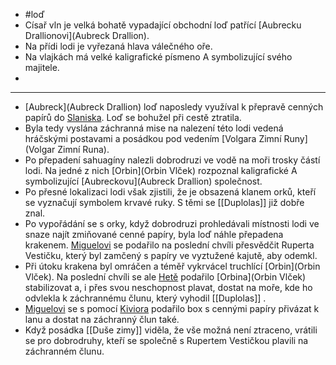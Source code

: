 - #loď
- Císař vln je velká bohatě vypadající obchodní loď patřící [Aubrecku Drallionovi](Aubreck Drallion).
- Na přídi lodi je vyřezaná hlava válečného oře.
- Na vlajkách má velké kaligrafické písmeno A symbolizující svého majitele.
-
- ---
- [Aubreck](Aubreck Drallion) loď naposledy využíval k přepravě cenných papírů do [Slaniska](Slanisko). Loď se bohužel při cestě ztratila.
- Byla tedy vyslána záchranná mise na nalezení této lodi vedená hráčskými postavami a posádkou pod vedením [Volgara Zimní Runy](Volgar Zimní Runa).
- Po přepadení sahuagíny nalezli dobrodruzi ve vodě na moři trosky částí lodi. Na jedné z nich [Orbin](Orbin Vlček) rozpoznal kaligrafické A symbolizující [Aubreckovu](Aubreck Drallion) společnost.
- Po přesné lokalizaci lodi však zjistili, že je obsazená klanem orků, kteří se vyznačují symbolem krvavé ruky. S těmi se [[Duplolas]] již dobře znal.
- Po vypořádání se s orky, když dobrodruzi prohledávali místnosti lodi ve snaze najít zmiňované cenné papíry, byla loď náhle přepadena krakenem. [Miguelovi](Miguel) se podařilo na poslední chvíli přesvědčit Ruperta Vestičku, který byl zamčený s papíry ve vyztužené kajutě, aby odemkl.
- Při útoku krakena byl omráčen a téměř vykrvácel truchlící [Orbin](Orbin Vlček). Na poslední chvíli se ale [Hetě](Heta) podařilo [Orbina](Orbin Vlček) stabilizovat a, i přes svou neschopnost plavat, dostat na moře, kde ho odvlekla k záchrannému člunu, který vyhodil [[Duplolas]] .
- [Miguelovi](Miguel) se s pomocí [Kiviora](Kivior) podařilo box s cennými papíry přivázat k lanu a dostat na záchranný člun také.
- Když posádka [[Duše zimy]] viděla, že vše možná není ztraceno, vrátili se pro dobrodruhy, kteří se společně s Rupertem Vestičkou plavili na záchranném člunu.